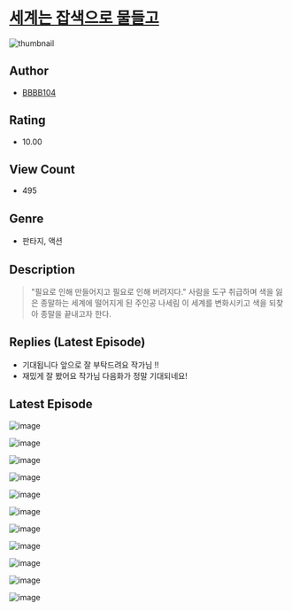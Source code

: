 # [세계는 잡색으로 물들고](https://comic.naver.com/challenge/list?titleId=811121)
![thumbnail](https://image-comic.pstatic.net/user_contents_data/challenge_comic/2023/05/25/upload_3703758116588302648_480x623.jpeg)

## Author
- [BBBB104](https://comic.naver.com/artistTitle?id=367208)

## Rating
- 10.00

## View Count
- 495

## Genre
- 판타지, 액션

## Description
> "필요로 인해 만들어지고 필요로 인해 버려지다." 사람을 도구 취급하며 색을 잃은 종말하는 세계에 떨어지게 된 주인공 나세림 이 세계를 변화시키고 색을 되찾아 종말을 끝내고자 한다.

## Replies (Latest Episode)
- 기대됩니다 앞으로 잘 부탁드려요 작가님 !!
- 재밌게 잘 봤어요 작가님 다음화가 정말 기대되네요!

## Latest Episode
![image](https://image-comic.pstatic.net/user_contents_data/challenge_comic/2023/05/25/367208/upload_4050488026763584609.jpeg)

![image](https://image-comic.pstatic.net/user_contents_data/challenge_comic/2023/05/25/367208/upload_7219890551413564472.jpeg)

![image](https://image-comic.pstatic.net/user_contents_data/challenge_comic/2023/05/25/367208/upload_3630518337852028984.jpeg)

![image](https://image-comic.pstatic.net/user_contents_data/challenge_comic/2023/05/25/367208/upload_7018404153058801509.jpeg)

![image](https://image-comic.pstatic.net/user_contents_data/challenge_comic/2023/05/25/367208/upload_3847307064631451956.jpeg)

![image](https://image-comic.pstatic.net/user_contents_data/challenge_comic/2023/05/25/367208/upload_7306637823470625586.jpeg)

![image](https://image-comic.pstatic.net/user_contents_data/challenge_comic/2023/05/25/367208/upload_3977863075363762741.jpeg)

![image](https://image-comic.pstatic.net/user_contents_data/challenge_comic/2023/05/25/367208/upload_7366025745071891513.jpeg)

![image](https://image-comic.pstatic.net/user_contents_data/challenge_comic/2023/05/25/367208/upload_3990529256847467109.jpeg)

![image](https://image-comic.pstatic.net/user_contents_data/challenge_comic/2023/05/25/367208/upload_3991936811314786355.jpeg)

![image](https://image-comic.pstatic.net/user_contents_data/challenge_comic/2023/05/25/367208/upload_7018405239000950069.jpeg)

